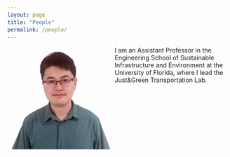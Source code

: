 ```yaml
---
layout: page
title: "People"
permalink: /people/
---
```




<img align="left" width="225" height="225" src="https://github.com/jacobyan0/jacobyan0.github.io/raw/master/images/photos/Headshot_Yan.jpg" style="vertical-align:middle;margin:10px 10px"> I am an Assistant Professor in the Engineering School of Sustainable Infrastructure and Environment at the University of Florida, where I lead the Just&Green Transportation Lab. 
